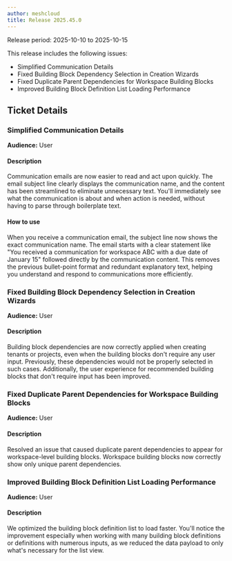 ```yaml
---
author: meshcloud
title: Release 2025.45.0
---
```


Release period: 2025-10-10 to 2025-10-15

This release includes the following issues:
* Simplified Communication Details
* Fixed Building Block Dependency Selection in Creation Wizards
* Fixed Duplicate Parent Dependencies for Workspace Building Blocks
* Improved Building Block Definition List Loading Performance
<!--truncate-->

## Ticket Details
### Simplified Communication Details
**Audience:** User<br>

#### Description
Communication emails are now easier to read and act upon quickly. 
The email subject line clearly displays the communication name, and 
the content has been streamlined to eliminate unnecessary text. You'll 
immediately see what the communication is about and when action is 
needed, without having to parse through boilerplate text.

#### How to use
When you receive a communication email, the subject line now shows 
the exact communication name. The email starts with a clear 
statement like "You received a communication for workspace ABC 
with a due date of January 15" followed directly by the communication 
content. This removes the previous bullet-point format and redundant 
explanatory text, helping you understand and respond to 
communications more efficiently.

### Fixed Building Block Dependency Selection in Creation Wizards
**Audience:** User<br>

#### Description
Building block dependencies are now correctly applied when creating tenants or projects, even when the building
blocks don't require any user input. Previously, these dependencies would not be properly selected in such cases.
Additionally, the user experience for recommended building blocks that don't require input has been improved.

### Fixed Duplicate Parent Dependencies for Workspace Building Blocks
**Audience:** User<br>

#### Description
Resolved an issue that caused duplicate parent dependencies to appear for workspace-level building blocks. Workspace 
building blocks now correctly show only unique parent dependencies.

### Improved Building Block Definition List Loading Performance
**Audience:** User<br>

#### Description
We optimized the building block definition list to load faster. You'll notice the improvement 
especially when working with many building block definitions or definitions with numerous inputs, as we reduced 
the data payload to only what's necessary for the list view.

